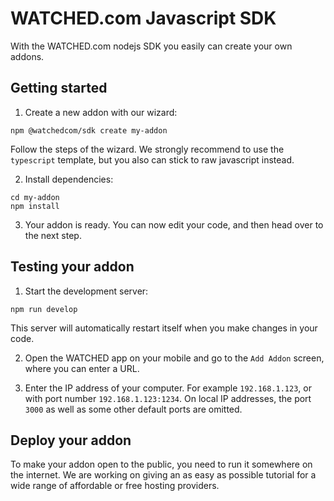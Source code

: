 # WATCHED.com Javascript SDK

With the WATCHED.com nodejs SDK you easily can create your own addons.

## Getting started

1. Create a new addon with our wizard:

```shell
npm @watchedcom/sdk create my-addon
```

Follow the steps of the wizard. We strongly recommend to use the `typescript` template, but you also can stick to raw javascript instead.

2. Install dependencies:

```shell
cd my-addon
npm install
```

3. Your addon is ready. You can now edit your code, and then head over to the next step.

## Testing your addon

1. Start the development server:

```shell
npm run develop
```

This server will automatically restart itself when you make changes in your code.

2. Open the WATCHED app on your mobile and go to the `Add Addon` screen, where you can enter a URL.

3. Enter the IP address of your computer. For example `192.168.1.123`, or with port number `192.168.1.123:1234`. On local IP addresses, the port `3000` as well as some other default ports are omitted.

## Deploy your addon

To make your addon open to the public, you need to run it somewhere on the internet. We are working on giving an as easy as possible tutorial for a wide range of affordable or free hosting providers.

